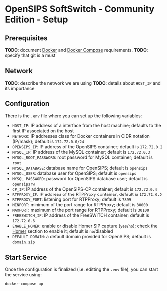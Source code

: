 # OpenSIPS SoftSwitch - Community Edition - Setup

## Prerequisites

**TODO**: document [Docker](https://www.docker.com/) and [Docker
Compose](https://docs.docker.com/compose/) requirements.
**TODO**: specify that git is a must

## Network

**TODO**: describe the network we are using
**TODO**: details about `HOST_IP` and its importance

## Configuration

There is the `.env` file where you can set up the following variables:
- `HOST_IP`: IP address of a interface from the host machine; defaults to the
first IP associated on the host
- `NETWORK`: IP addresses class for Docker containers in CIDR notation (IP/mask);
default is `172.72.0.0/24`
- `OPENSIPS_IP`: IP address of the OpenSIPS container; default is `172.72.0.2`
- `MYSQL_IP`: IP address of the MySQL container; default is `172.72.0.3`
- `MYSQL_ROOT_PASSWORD`: root password for MySQL container; default is `root`
- `MYSQL_DATABASE`: database name for OpenSIPS; default is `opensips`
- `MYSQL_USER`: database user for OpenSIPS; default is `opensips`
- `MYSQL_PASSWORD`: password for OpenSIPS database user; default is
`opensipsrw`
- `CP_IP`: IP address of the OpenSIPS-CP container; default is `172.72.0.4`
- `RTPPROXY_IP`: IP address of the RTPProxy container; default is `172.72.0.5`
- `RTPPROXY_PORT`: listening port for RTPProxy; default is `7899`
- `MINPORT`: minimum of the port range for RTPProxy; default is `30000`
- `MAXPORT`: maximum of the port range for RTPProxy; default is `30100`
- `FREESWITCH_IP`: IP address of the FreeSWITCH container; default is
`172.72.0.6`
- `ENABLE_HOMER`: enable or disable Homer SIP capture (`yes`/`no`); check the [Homer](homer.md) section to enable it; default is `no`/disabled
- `DEFAULT_DOMAIN`: a default domain provided for OpenSIPS; default is
`domain.sip`

## Start Service

Once the configuration is finalized (i.e. editting the `.env` file), you can
start the service using:
```
docker-compose up
```
